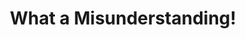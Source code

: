 ---
inv_num: 2009-046
add_credit:
url: 2009-046-what-a-misunderstanding-art
title: What a Misunderstanding!
year: '2009'
display_year: 2009-2014
medium: Tumblr/artist software
dims:
pitch: "​New Yorker “Caption This Cartoon” contest always captioned with the phrase
  “What a misunderstanding!”. Updated every week automatically."
ps:
live_url: http://www.what-a-misunderstanding.com/
youtube:
related_code: https://github.com/coryarcangel/What-a-Misunderstanding
subheading:
download:
commission:
related: "[4409] [2013-141-the-source-issue-10-what-a-misunderstanding] 2013-141 The
  Source  Issue #10: What a misunderstanding!"
layout: things-i-made
---